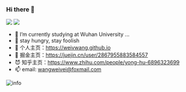 ### Hi there 👋
![](https://visitor-badge.glitch.me/badge?page_id=weivwang.readme)
[![](https://img.shields.io/badge/macOS-Hackintosh-292e33?style=flat-square&logo=apple&logoColor=ffffff)](https://www.tonymacx86.com/)

 - 🔭 I’m currently studying at Wuhan University ...
 - 👯 stay hungry, stay foolish
 - 💬 个人主页：https://weivwang.github.io
 - 🤔 掘金主页：https://juejin.cn/user/2867955883584557
 - 😈 知乎主页：https://www.zhihu.com/people/yong-hu-6896323699
 - 📫 email: wangweivei@foxmail.com

![info](https://github-readme-stats.vercel.app/api?username=weivwang&show_icons=true&count_private=true&hide=prs&theme=chartreuse-dark )
<!--
**weivwang/weivwang** is a ✨ _special_ ✨ repository because its `README.md` (this file) appears on your GitHub profile.

Here are some ideas to get you started:


-  I’m looking to collaborate on ...
- 🤔 I’m looking for help with ...
- 💬 Ask me about ...
- 📫 How to reach me: ...
- 😄 Pronouns: ...

-->
